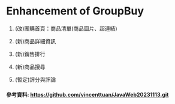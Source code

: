 # Enhancement of GroupBuy

1. (改)團購首頁：商品清單(商品圖片、超連結)

2. (新)商品詳細資訊

3. (新)銷售排行

4. (新)商品搜尋

5. (暫定)評分與評論


#### 參考資料: <https://github.com/vincenttuan/JavaWeb20231113.git>